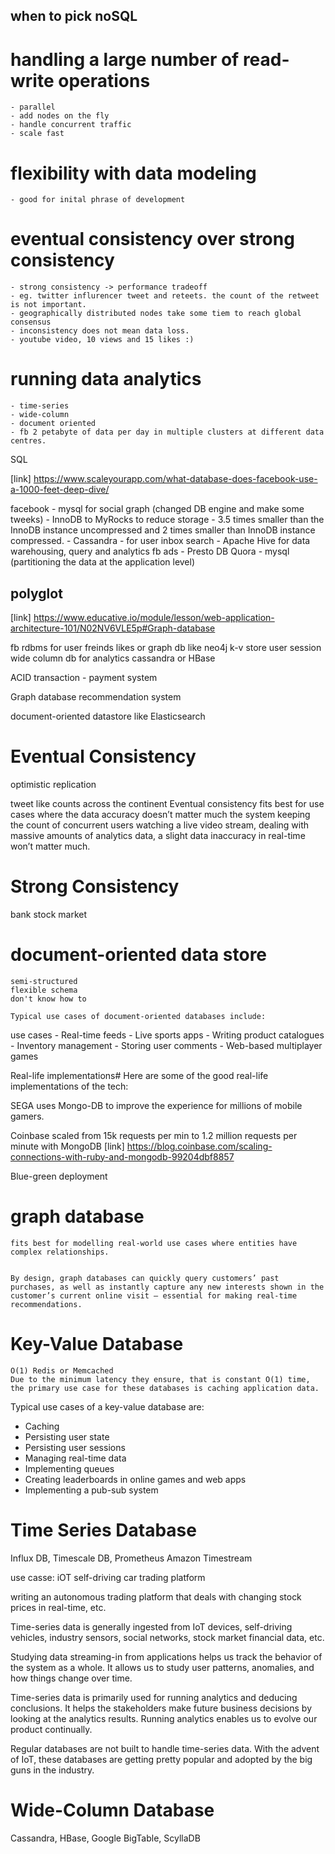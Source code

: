 ## when to pick noSQL


# handling a large number of read-write operations
    - parallel
    - add nodes on the fly
    - handle concurrent traffic
    - scale fast

# flexibility with data modeling
    - good for inital phrase of development
  
# eventual consistency over strong consistency
    - strong consistency -> performance tradeoff
    - eg. twitter influrencer tweet and reteets. the count of the retweet is not important.
    - geographically distributed nodes take some tiem to reach global consensus
    - inconsistency does not mean data loss.
    - youtube video, 10 views and 15 likes :)

# running data analytics
    - time-series
    - wide-column
    - document oriented
    - fb 2 petabyte of data per day in multiple clusters at different data centres.
  
SQL

[link] https://www.scaleyourapp.com/what-database-does-facebook-use-a-1000-feet-deep-dive/

facebook 
    - mysql for social graph (changed DB engine and make some tweeks)
    - InnoDB to MyRocks to reduce storage
    - 3.5 times smaller than the InnoDB instance uncompressed and 2 times smaller than InnoDB instance compressed.
    - Cassandra - for user inbox search
    - Apache Hive for data warehousing, query and analytics fb ads
    - Presto DB
Quora - mysql (partitioning the data at the application level)



## polyglot

[link] https://www.educative.io/module/lesson/web-application-architecture-101/N02NV6VLE5p#Graph-database

fb
    rdbms for user freinds likes or graph db like neo4j
k-v store
    user session
wide column db
    for analytics
    cassandra or HBase

ACID transaction - payment system

Graph database
    recommendation system

document-oriented datastore like Elasticsearch



# Eventual Consistency

optimistic replication

tweet like counts across the continent
Eventual consistency fits best for use cases where the data accuracy doesn’t matter much
the system keeping the count of concurrent users watching a live video stream,
dealing with massive amounts of analytics data, a slight data inaccuracy in real-time won’t matter much.

# Strong Consistency
bank stock market


# document-oriented data store
    semi-structured 
    flexible schema
    don't know how to 

    Typical use cases of document-oriented databases include:

use cases
    - Real-time feeds
    - Live sports apps
    - Writing product catalogues
    - Inventory management
    - Storing user comments
    - Web-based multiplayer games

Real-life implementations#
Here are some of the good real-life implementations of the tech:

SEGA uses Mongo-DB to improve the experience for millions of mobile gamers.

Coinbase scaled from 15k requests per min to 1.2 million requests per minute with MongoDB
[link] https://blog.coinbase.com/scaling-connections-with-ruby-and-mongodb-99204dbf8857

Blue-green deployment


# graph database

    fits best for modelling real-world use cases where entities have complex relationships.


    By design, graph databases can quickly query customers’ past purchases, as well as instantly capture any new interests shown in the customer’s current online visit — essential for making real-time recommendations.


# Key-Value Database
    O(1) Redis or Memcached
    Due to the minimum latency they ensure, that is constant O(1) time, the primary use case for these databases is caching application data.

Typical use cases of a key-value database are:

- Caching
- Persisting user state
- Persisting user sessions
- Managing real-time data
- Implementing queues
- Creating leaderboards in online games and web apps
- Implementing a pub-sub system


# Time Series Database

Influx DB, Timescale DB, Prometheus
Amazon Timestream

use casse:
    iOT
    self-driving car
    trading platform

writing an autonomous trading platform that deals with changing stock prices in real-time, etc.

Time-series data is generally ingested from IoT devices, self-driving vehicles, industry sensors, social networks, stock market financial data, etc.

Studying data streaming-in from applications helps us track the behavior of the system as a whole. It allows us to study user patterns, anomalies, and how things change over time.

Time-series data is primarily used for running analytics and deducing conclusions. It helps the stakeholders make future business decisions by looking at the analytics results. Running analytics enables us to evolve our product continually.

Regular databases are not built to handle time-series data. With the advent of IoT, these databases are getting pretty popular and adopted by the big guns in the industry.



# Wide-Column Database

Cassandra, HBase, Google BigTable, ScyllaDB
